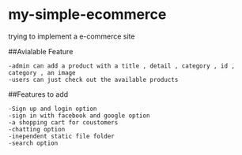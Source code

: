 # my-simple-ecommerce
trying to implement a e-commerce site

##Avialable Feature

    -admin can add a product with a title , detail , category , id , category , an image
    -users can just check out the available products

##Features to add
    
    -Sign up and login option
    -sign in with facebook and google option 
    -a shopping cart for coustomers
    -chatting option
    -inependent static file folder
    -search option

    

